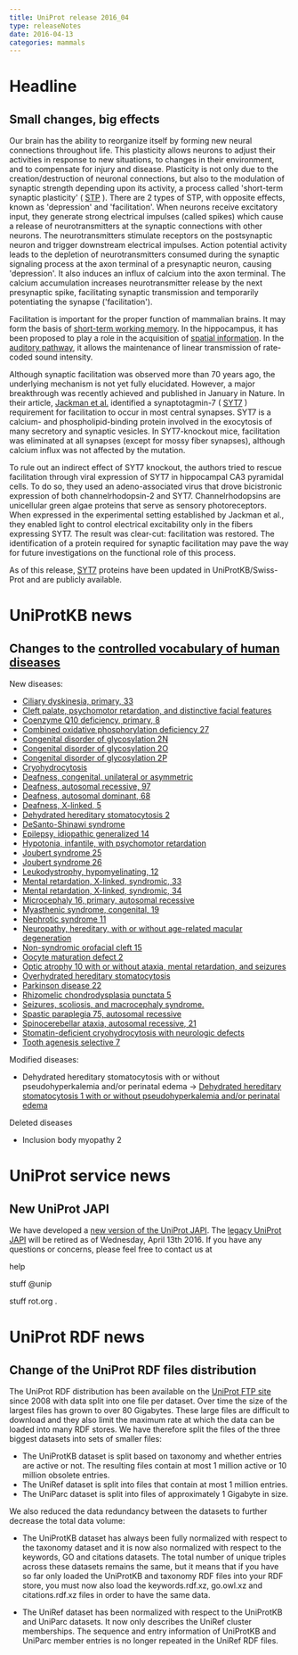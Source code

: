 ```yaml
---
title: UniProt release 2016_04
type: releaseNotes
date: 2016-04-13
categories: mammals
---
```


# Headline

## Small changes, big effects

Our brain has the ability to reorganize itself by forming new neural connections throughout life. This plasticity allows neurons to adjust their activities in response to new situations, to changes in their environment, and to compensate for injury and disease. Plasticity is not only due to the creation/destruction of neuronal connections, but also to the modulation of synaptic strength depending upon its activity, a process called 'short-term synaptic plasticity' ( [STP](http://www.scholarpedia.org/article/Short-term%5Fsynaptic%5Fplasticity) ). There are 2 types of STP, with opposite effects, known as 'depression' and 'facilitation'. When neurons receive excitatory input, they generate strong electrical impulses (called spikes) which cause a release of neurotransmitters at the synaptic connections with other neurons. The neurotransmitters stimulate receptors on the postsynaptic neuron and trigger downstream electrical impulses. Action potential activity leads to the depletion of neurotransmitters consumed during the synaptic signaling process at the axon terminal of a presynaptic neuron, causing 'depression'. It also induces an influx of calcium into the axon terminal. The calcium accumulation increases neurotransmitter release by the next presynaptic spike, facilitating synaptic transmission and temporarily potentiating the synapse ('facilitation').

Facilitation is important for the proper function of mammalian brains. It may form the basis of [short-term working memory](http://www.ncbi.nlm.nih.gov/pubmed/18339943). In the hippocampus, it has been proposed to play a role in the acquisition of [spatial information](http://www.ncbi.nlm.nih.gov/pubmed/16774451). In the [auditory pathway](http://www.ncbi.nlm.nih.gov/pubmed/17251365), it allows the maintenance of linear transmission of rate-coded sound intensity.

Although synaptic facilitation was observed more than 70 years ago, the underlying mechanism is not yet fully elucidated. However, a major breakthrough was recently achieved and published in January in Nature. In their article, [Jackman et al.](http://www.ncbi.nlm.nih.gov/pubmed/26738595) identified a synaptotagmin-7 ( [SYT7](http://www.uniprot.org/uniprot/?query=gene:syt7+and+reviewed:yes) ) requirement for facilitation to occur in most central synapses. SYT7 is a calcium- and phospholipid-binding protein involved in the exocytosis of many secretory and synaptic vesicles. In SYT7-knockout mice, facilitation was eliminated at all synapses (except for mossy fiber synapses), although calcium influx was not affected by the mutation.

To rule out an indirect effect of SYT7 knockout, the authors tried to rescue facilitation through viral expression of SYT7 in hippocampal CA3 pyramidal cells. To do so, they used an adeno-associated virus that drove bicistronic expression of both channelrhodopsin-2 and SYT7. Channelrhodopsins are unicellular green algae proteins that serve as sensory photoreceptors. When expressed in the experimental setting established by Jackman et al., they enabled light to control electrical excitability only in the fibers expressing SYT7. The result was clear-cut: facilitation was restored. The identification of a protein required for synaptic facilitation may pave the way for future investigations on the functional role of this process.

As of this release, [SYT7](http://www.uniprot.org/uniprot/?query=gene:syt7+and+reviewed:yes) proteins have been updated in UniProtKB/Swiss-Prot and are publicly available.

# UniProtKB news

## Changes to the [controlled vocabulary of human diseases](https://ftp.uniprot.org/pub/databases/uniprot/current_release/knowledgebase/complete/docs/humdisease)

New diseases:

-   [Ciliary dyskinesia, primary, 33](http://www.uniprot.org/diseases/DI-04621)
-   [Cleft palate, psychomotor retardation, and distinctive facial features](http://www.uniprot.org/diseases/DI-04622)
-   [Coenzyme Q10 deficiency, primary, 8](http://www.uniprot.org/diseases/DI-04625)
-   [Combined oxidative phosphorylation deficiency 27](http://www.uniprot.org/diseases/DI-04592)
-   [Congenital disorder of glycosylation 2N](http://www.uniprot.org/diseases/DI-04605)
-   [Congenital disorder of glycosylation 2O](http://www.uniprot.org/diseases/DI-04626)
-   [Congenital disorder of glycosylation 2P](http://www.uniprot.org/diseases/DI-04627)
-   [Cryohydrocytosis](http://www.uniprot.org/diseases/DI-04609)
-   [Deafness, congenital, unilateral or asymmetric](http://www.uniprot.org/diseases/DI-04598)
-   [Deafness, autosomal recessive, 97](http://www.uniprot.org/diseases/DI-04599)
-   [Deafness, autosomal dominant, 68](http://www.uniprot.org/diseases/DI-04600)
-   [Deafness, X-linked, 5](http://www.uniprot.org/diseases/DI-04610)
-   [Dehydrated hereditary stomatocytosis 2](http://www.uniprot.org/diseases/DI-04597)
-   [DeSanto-Shinawi syndrome](http://www.uniprot.org/diseases/DI-04620)
-   [Epilepsy, idiopathic generalized 14](http://www.uniprot.org/diseases/DI-04596)
-   [Hypotonia, infantile, with psychomotor retardation](http://www.uniprot.org/diseases/DI-04614)
-   [Joubert syndrome 25](http://www.uniprot.org/diseases/DI-04607)
-   [Joubert syndrome 26](http://www.uniprot.org/diseases/DI-04615)
-   [Leukodystrophy, hypomyelinating, 12](http://www.uniprot.org/diseases/DI-04619)
-   [Mental retardation, X-linked, syndromic, 33](http://www.uniprot.org/diseases/DI-04617)
-   [Mental retardation, X-linked, syndromic, 34](http://www.uniprot.org/diseases/DI-04618)
-   [Microcephaly 16, primary, autosomal recessive](http://www.uniprot.org/diseases/DI-04594)
-   [Myasthenic syndrome, congenital, 19](http://www.uniprot.org/diseases/DI-04604)
-   [Nephrotic syndrome 11](http://www.uniprot.org/diseases/DI-04623)
-   [Neuropathy, hereditary, with or without age-related macular degeneration](http://www.uniprot.org/diseases/DI-04612)
-   [Non-syndromic orofacial cleft 15](http://www.uniprot.org/diseases/DI-04616)
-   [Oocyte maturation defect 2](http://www.uniprot.org/diseases/DI-04613)
-   [Optic atrophy 10 with or without ataxia, mental retardation, and seizures](http://www.uniprot.org/diseases/DI-04624)
-   [Overhydrated hereditary stomatocytosis](http://www.uniprot.org/diseases/DI-04608)
-   [Parkinson disease 22](http://www.uniprot.org/diseases/DI-04601)
-   [Rhizomelic chondrodysplasia punctata 5](http://www.uniprot.org/diseases/DI-04602)
-   [Seizures, scoliosis, and macrocephaly syndrome.](http://www.uniprot.org/diseases/DI-04595)
-   [Spastic paraplegia 75, autosomal recessive](http://www.uniprot.org/diseases/DI-04593)
-   [Spinocerebellar ataxia, autosomal recessive, 21](http://www.uniprot.org/diseases/DI-04603)
-   [Stomatin-deficient cryohydrocytosis with neurologic defects](http://www.uniprot.org/diseases/DI-04611)
-   [Tooth agenesis selective 7](http://www.uniprot.org/diseases/DI-04606)

Modified diseases:

-   Dehydrated hereditary stomatocytosis with or without pseudohyperkalemia and/or perinatal edema -&gt; [Dehydrated hereditary stomatocytosis 1 with or without pseudohyperkalemia and/or perinatal edema](http://www.uniprot.org/diseases/DI-03801)

Deleted diseases

-   Inclusion body myopathy 2

# UniProt service news

## New UniProt JAPI

We have developed a [new version of the UniProt JAPI](http://www.ebi.ac.uk/uniprot/japi/). The [legacy UniProt JAPI](http://www.ebi.ac.uk/uniprot/remotingAPI/) will be retired as of Wednesday, April 13th 2016. If you have any questions or concerns, please feel free to contact us at

help

stuff @unip

stuff rot.org .

# UniProt RDF news

## Change of the UniProt RDF files distribution

The UniProt RDF distribution has been available on the [UniProt FTP site](ftp://ftp.uniprot.org/pub/databases/uniprot/current%5Frelease/rdf/) since 2008 with data split into one file per dataset. Over time the size of the largest files has grown to over 80 Gigabytes. These large files are difficult to download and they also limit the maximum rate at which the data can be loaded into many RDF stores. We have therefore split the files of the three biggest datasets into sets of smaller files:

-   The UniProtKB dataset is split based on taxonomy and whether entries are active or not. The resulting files contain at most 1 million active or 10 million obsolete entries.
-   The UniRef dataset is split into files that contain at most 1 million entries.
-   The UniParc dataset is split into files of approximately 1 Gigabyte in size.

We also reduced the data redundancy between the datasets to further decrease the total data volume:

-   The UniProtKB dataset has always been fully normalized with respect to the taxonomy dataset and it is now also normalized with respect to the keywords, GO and citations datasets. The total number of unique triples across these datasets remains the same, but it means that if you have so far only loaded the UniProtKB and taxonomy RDF files into your RDF store, you must now also load the keywords.rdf.xz, go.owl.xz and citations.rdf.xz files in order to have the same data.

-   The UniRef dataset has been normalized with respect to the UniProtKB and UniParc datasets. It now only describes the UniRef cluster memberships. The sequence and entry information of UniProtKB and UniParc member entries is no longer repeated in the UniRef RDF files.
